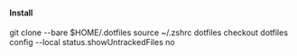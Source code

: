 #### Install

git clone --bare <origin-url> $HOME/.dotfiles
source ~/.zshrc
dotfiles checkout
dotfiles config --local status.showUntrackedFiles no
